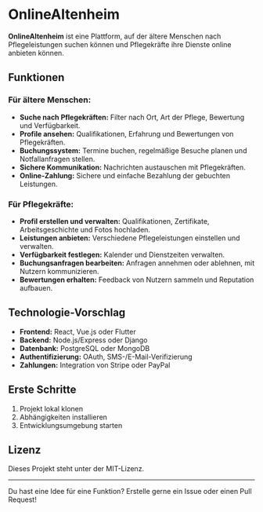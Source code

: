 # OnlineAltenheim

**OnlineAltenheim** ist eine Plattform, auf der ältere Menschen nach Pflegeleistungen suchen können und Pflegekräfte ihre Dienste online anbieten können.

## Funktionen

### Für ältere Menschen:
- **Suche nach Pflegekräften:** Filter nach Ort, Art der Pflege, Bewertung und Verfügbarkeit.
- **Profile ansehen:** Qualifikationen, Erfahrung und Bewertungen von Pflegekräften.
- **Buchungssystem:** Termine buchen, regelmäßige Besuche planen und Notfallanfragen stellen.
- **Sichere Kommunikation:** Nachrichten austauschen mit Pflegekräften.
- **Online-Zahlung:** Sichere und einfache Bezahlung der gebuchten Leistungen.

### Für Pflegekräfte:
- **Profil erstellen und verwalten:** Qualifikationen, Zertifikate, Arbeitsgeschichte und Fotos hochladen.
- **Leistungen anbieten:** Verschiedene Pflegeleistungen einstellen und verwalten.
- **Verfügbarkeit festlegen:** Kalender und Dienstzeiten verwalten.
- **Buchungsanfragen bearbeiten:** Anfragen annehmen oder ablehnen, mit Nutzern kommunizieren.
- **Bewertungen erhalten:** Feedback von Nutzern sammeln und Reputation aufbauen.

## Technologie-Vorschlag
- **Frontend:** React, Vue.js oder Flutter
- **Backend:** Node.js/Express oder Django
- **Datenbank:** PostgreSQL oder MongoDB
- **Authentifizierung:** OAuth, SMS-/E-Mail-Verifizierung
- **Zahlungen:** Integration von Stripe oder PayPal

## Erste Schritte
1. Projekt lokal klonen
2. Abhängigkeiten installieren
3. Entwicklungsumgebung starten

## Lizenz
Dieses Projekt steht unter der MIT-Lizenz.

---

Du hast eine Idee für eine Funktion? Erstelle gerne ein Issue oder einen Pull Request!
